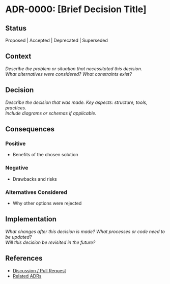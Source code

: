 # ADR-0000: [Brief Decision Title]

## Status

Proposed | Accepted | Deprecated | Superseded

## Context

_Describe the problem or situation that necessitated this decision._  
_What alternatives were considered? What constraints exist?_

## Decision

_Describe the decision that was made. Key aspects: structure, tools, practices._  
_Include diagrams or schemas if applicable._

## Consequences

### Positive

- Benefits of the chosen solution

### Negative

- Drawbacks and risks

### Alternatives Considered

- Why other options were rejected

## Implementation

_What changes after this decision is made? What processes or code need to be updated?_  
_Will this decision be revisited in the future?_

## References

- [Discussion / Pull Request](url)
- [Related ADRs](./0000-other-decision.md)
